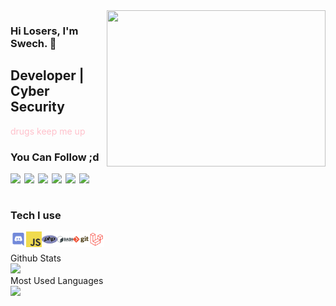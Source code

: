 <img src="https://cdn.discordapp.com/attachments/831955219188416542/835569716668006480/86bbc1c64096256a5988632acce93cfe.gif" align="right" width="350" height="250">

### Hi Losers, I'm Swech. :knife:

##  Developer | Cyber Security 
<font color="pink"> drugs keep me up
</font>
### You Can Follow ;d

[<img  width="22" src="https://unpkg.com/simple-icons@v4/icons/discord.svg" align="left" />][discord]
[<img  width="22" src="https://unpkg.com/simple-icons@v4/icons/instagram.svg" align="left" />][instagram]
[<img  width="22" src="https://unpkg.com/simple-icons@v4/icons/twitter.svg" align="left" />][twitter]
[<img  width="22" src="https://unpkg.com/simple-icons@v4/icons/twitch.svg" align="left" />][twitch]
[<img  width="22" src="https://unpkg.com/simple-icons@v4/icons/steam.svg" align="left" />][steam]
[<img  width="22" src="https://unpkg.com/simple-icons@v4/icons/spotify.svg" align="left" />][spotify]
<br />
<br />

### Tech I use

<img align="left"  src="https://raw.githubusercontent.com/github/explore/80688e429a7d4ef2fca1e82350fe8e3517d3494d/topics/discord/discord.png" width="25" height="25" />
<img align="left" src="https://raw.githubusercontent.com/github/explore/80688e429a7d4ef2fca1e82350fe8e3517d3494d/topics/javascript/javascript.png" width="25" height="25" />
<img align="left" src="https://raw.githubusercontent.com/github/explore/80688e429a7d4ef2fca1e82350fe8e3517d3494d/topics/php/php.png" width="25" height="25" />
<img align="left" src="https://raw.githubusercontent.com/github/explore/80688e429a7d4ef2fca1e82350fe8e3517d3494d/topics/bash/bash.png" width="25" height="25" />
<img align="left" src="https://raw.githubusercontent.com/github/explore/80688e429a7d4ef2fca1e82350fe8e3517d3494d/topics/git/git.png" width="25" height="25" />
<img align="left" src="https://raw.githubusercontent.com/github/explore/80688e429a7d4ef2fca1e82350fe8e3517d3494d/topics/laravel/laravel.png" width="25" height="25" />

<br />




<br />


<summary> Github Stats</summary>
<img src="https://github-readme-stats.vercel.app/api?username=swech48&theme=radical" >



<summary> Most Used Languages</summary>
<img src="https://github-readme-stats.vercel.app/api/top-langs/?username=codingwithdidem&layout=compact" >


[instagram]: https://www.instagram.com/atasezenn
[twitter]: https://www.twitter.com/swech48
[twitch]: https://www.twitch.tv/swech48
[steam]: https://steamcommunity.com/id/swechofficial/
[spotify]: https://open.spotify.com/user/21jh7srjih33g3tfhzhq4qcgy?si=af4faffca30048dc

[discord]:https://discordhub.com/profile/626570458325712906



